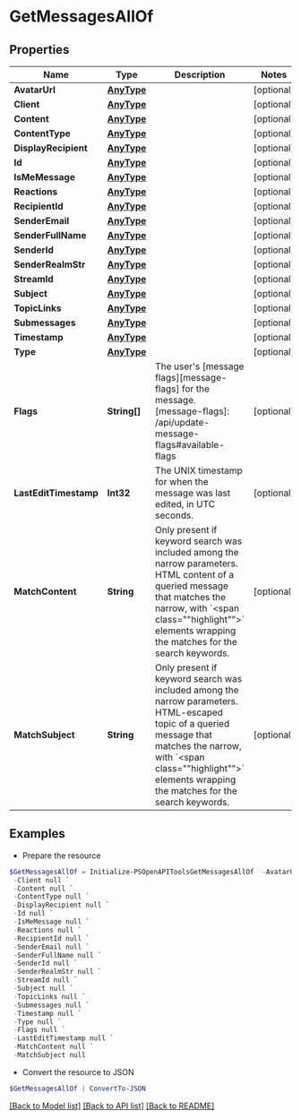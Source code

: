 # GetMessagesAllOf
## Properties

Name | Type | Description | Notes
------------ | ------------- | ------------- | -------------
**AvatarUrl** | [**AnyType**](.md) |  | [optional] 
**Client** | [**AnyType**](.md) |  | [optional] 
**Content** | [**AnyType**](.md) |  | [optional] 
**ContentType** | [**AnyType**](.md) |  | [optional] 
**DisplayRecipient** | [**AnyType**](.md) |  | [optional] 
**Id** | [**AnyType**](.md) |  | [optional] 
**IsMeMessage** | [**AnyType**](.md) |  | [optional] 
**Reactions** | [**AnyType**](.md) |  | [optional] 
**RecipientId** | [**AnyType**](.md) |  | [optional] 
**SenderEmail** | [**AnyType**](.md) |  | [optional] 
**SenderFullName** | [**AnyType**](.md) |  | [optional] 
**SenderId** | [**AnyType**](.md) |  | [optional] 
**SenderRealmStr** | [**AnyType**](.md) |  | [optional] 
**StreamId** | [**AnyType**](.md) |  | [optional] 
**Subject** | [**AnyType**](.md) |  | [optional] 
**TopicLinks** | [**AnyType**](.md) |  | [optional] 
**Submessages** | [**AnyType**](.md) |  | [optional] 
**Timestamp** | [**AnyType**](.md) |  | [optional] 
**Type** | [**AnyType**](.md) |  | [optional] 
**Flags** | **String[]** | The user&#39;s [message flags][message-flags] for the message.  [message-flags]: /api/update-message-flags#available-flags  | [optional] 
**LastEditTimestamp** | **Int32** | The UNIX timestamp for when the message was last edited, in UTC seconds.  | [optional] 
**MatchContent** | **String** | Only present if keyword search was included among the narrow parameters. HTML content of a queried message that matches the narrow, with &#x60;&lt;span class&#x3D;&quot;&quot;highlight&quot;&quot;&gt;&#x60; elements wrapping the matches for the search keywords.  | [optional] 
**MatchSubject** | **String** | Only present if keyword search was included among the narrow parameters. HTML-escaped topic of a queried message that matches the narrow, with &#x60;&lt;span class&#x3D;&quot;&quot;highlight&quot;&quot;&gt;&#x60; elements wrapping the matches for the search keywords.  | [optional] 

## Examples

- Prepare the resource
```powershell
$GetMessagesAllOf = Initialize-PSOpenAPIToolsGetMessagesAllOf  -AvatarUrl null `
 -Client null `
 -Content null `
 -ContentType null `
 -DisplayRecipient null `
 -Id null `
 -IsMeMessage null `
 -Reactions null `
 -RecipientId null `
 -SenderEmail null `
 -SenderFullName null `
 -SenderId null `
 -SenderRealmStr null `
 -StreamId null `
 -Subject null `
 -TopicLinks null `
 -Submessages null `
 -Timestamp null `
 -Type null `
 -Flags null `
 -LastEditTimestamp null `
 -MatchContent null `
 -MatchSubject null
```

- Convert the resource to JSON
```powershell
$GetMessagesAllOf | ConvertTo-JSON
```

[[Back to Model list]](../README.md#documentation-for-models) [[Back to API list]](../README.md#documentation-for-api-endpoints) [[Back to README]](../README.md)

